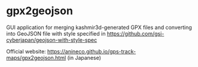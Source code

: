 # gpx2geojson
GUI application for merging kashmir3d-generated GPX files and converting into GeoJSON file with style specified in https://github.com/gsi-cyberjapan/geojson-with-style-spec

Official website:
https://anineco.github.io/gps-track-maps/gpx2geojson.html (in Japanese)
